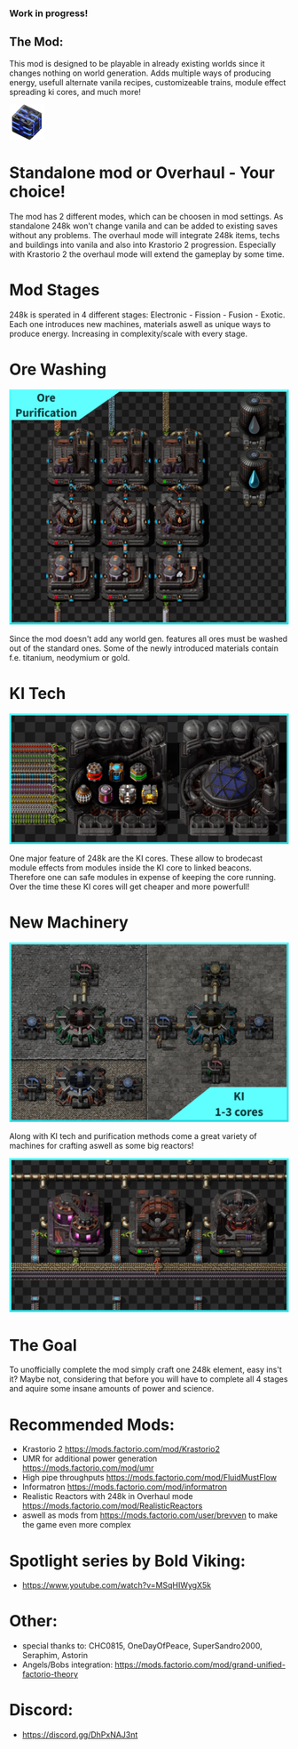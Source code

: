 ### Work in progress!

## The Mod:
This mod is designed to be playable in already existing worlds since it changes nothing on world generation. Adds multiple ways of producing energy, usefull alternate vanila recipes, customizeable trains, module effect spreading ki cores, and much more!

![alt text](https://github.com/PreLeyZero/248k-mod-page/raw/main/gr_materials_magnet.png)

# Standalone mod or Overhaul - Your choice!
The mod has 2 different modes, which can be choosen in mod settings. As standalone 248k won't change vanila and can be added to existing saves without any problems. The overhaul mode will integrate 248k items, techs and buildings into vanila and also into Krastorio 2 progression. Especially with Krastorio 2 the overhaul mode will extend the gameplay by some time. 

# Mod Stages
248k is sperated in 4 different stages: Electronic - Fission - Fusion - Exotic. Each one introduces new machines, materials aswell as unique ways to produce energy.
Increasing in complexity/scale with every stage.

# Ore Washing

![alt text](https://github.com/PreLeyZero/248k-mod-page/raw/main/1.PNG)

Since the mod doesn't add any world gen. features all ores must be washed out of the standard ones.
Some of the newly introduced materials contain f.e. titanium, neodymium or gold. 


# KI Tech

![alt text](https://github.com/PreLeyZero/248k-mod-page/raw/main/4.PNG)

One major feature of 248k are the KI cores. These allow to brodecast module effects from modules inside the KI core to linked beacons.
Therefore one can safe modules in expense of keeping the core running. 
Over the time these KI cores will get cheaper and more powerfull!

# New Machinery

![alt text](https://github.com/PreLeyZero/248k-mod-page/raw/main/2.PNG)

Along with KI tech and purification methods come a great variety of machines for crafting aswell as some big reactors! 

![alt text](https://github.com/PreLeyZero/248k-mod-page/raw/main/3.PNG)

# The Goal
To unofficially complete the mod simply craft one 248k element, easy ins't it? Maybe not, considering that before you will have to complete all 4 stages and aquire some insane amounts of power and science. 

# Recommended Mods:
- Krastorio 2 https://mods.factorio.com/mod/Krastorio2
- UMR for additional power generation https://mods.factorio.com/mod/umr
- High pipe throughputs https://mods.factorio.com/mod/FluidMustFlow
- Informatron https://mods.factorio.com/mod/informatron
- Realistic Reactors with 248k in Overhaul mode https://mods.factorio.com/mod/RealisticReactors
- aswell as mods from https://mods.factorio.com/user/brevven to make the game even more complex

# Spotlight series by Bold Viking:
- https://www.youtube.com/watch?v=MSqHIWygX5k

# Other:
- special thanks to: CHC0815, OneDayOfPeace, SuperSandro2000, Seraphim, Astorin
- Angels/Bobs integration: https://mods.factorio.com/mod/grand-unified-factorio-theory

# Discord:
- https://discord.gg/DhPxNAJ3nt
